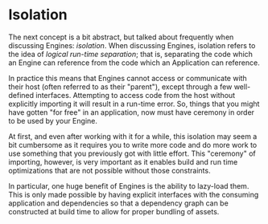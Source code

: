 # Isolation

The next concept is a bit abstract, but talked about frequently when discussing Engines: _isolation_. When discussing Engines, isolation refers to the idea of _logical run-time separation_; that is, separating the code which an Engine can reference from the code which an Application can reference.

In practice this means that Engines cannot access or communicate with their host (often referred to as their "parent"), except through a few well-defined interfaces. Attempting to access code from the host without explicitly importing it will result in a run-time error. So, things that you might have gotten "for free" in an application, now must have ceremony in order to be used by your Engine.

At first, and even after working with it for a while, this isolation may seem a bit cumbersome as it requires you to write more code and do more work to use something that you previously got with little effort. This "ceremony" of importing, however, is very important as it enables build and run time optimizations that are not possible without those constraints.

In particular, one huge benefit of Engines is the ability to lazy-load them. This is only made possible by having explicit interfaces with the consuming application and dependencies so that a dependency graph can be constructed at build time to allow for proper bundling of assets.
